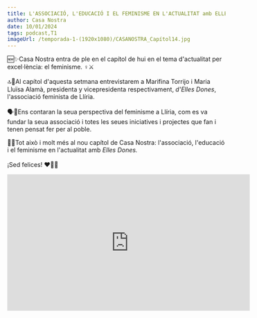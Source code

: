 ```yaml
---
title: L'ASSOCIACIÓ, L'EDUCACIÓ I EL FEMINISME EN L'ACTUALITAT amb ELLES DONES | Casa Nostra 1x14
author: Casa Nostra
date: 10/01/2024
tags: podcast,T1
imageUrl: /temporada-1-(1920x1080)/CASANOSTRA_Capítol14.jpg
---
```


<p>🆕✨Casa Nostra entra de ple en el capítol de hui en el tema d&#39;actualitat per excel·lència: el feminisme. ♀️⚔️<br>
<br>🔝👭Al capítol d&#39;aquesta setmana entrevistarem a Marifina Torrijo i Maria Lluïsa Alamà, presidenta y vicepresidenta respectivament, <em>d&#39;Elles Dones</em>, l&#39;associació feminista de Llíria.<br>
<br>🗣️💬Ens contaran la seua perspectiva del feminisme a Llíria, com es va fundar la seua associació i totes les seues iniciatives i projectes que fan i tenen pensat fer per al poble.<br></p> <p>💃💃Tot això i molt més al nou capítol de Casa Nostra: l&#39;associació, l&#39;educació i el feminisme en l&#39;actualitat amb <em>Elles Dones.</em><br>
<br>¡Sed felices! ❤️🫶🏻</p>

<iframe width="560" height="315" src="https://www.youtube.com/embed/0Hs2C8lXawY?si=XFQJ0yBHS_0cgmFi" title="YouTube video player" frameborder="0" allow="accelerometer; autoplay; clipboard-write; encrypted-media; gyroscope; picture-in-picture; web-share" referrerpolicy="strict-origin-when-cross-origin" allowfullscreen></iframe>
